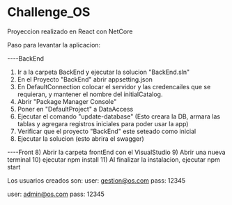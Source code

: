 # Challenge_OS

Proyeccion realizado en React con NetCore


Paso para levantar la aplicacion:

----BackEnd
1) Ir a la carpeta BackEnd y ejecutar la solucion "BackEnd.sln"
2) En el Proyecto "BackEnd" abrir appsetting.json
3) En DefaultConnection colocar el servidor y las credencailes que se requieran,
   y mantener el nombre del initialCatalog.
4) Abrir  "Package Manager Console"
5) Poner en "DefaultProject" a DataAccess
5) Ejecutar el comando "update-database"
   (Esto creara la DB, armara las tablas y agregara registros iniciales para poder usar la app)
6) Verificar que el proyecto "BackEnd" este seteado como inicial
7) Ejecutar la solucion (esto abrira el swagger)

----Front
8) Abrir la carpeta frontEnd con el VisualStudio
9) Abrir una nueva terminal
10) ejecutar npm install
11) Al finalizar la instalacion, ejecutar npm start

Los usuarios creados son:
user: gestion@os.com
pass: 12345

user: admin@os.com
pass: 12345

